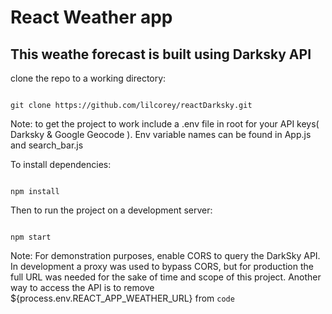 # React Weather app

## This weathe forecast is built using Darksky API

clone the repo to a working directory:
```node

git clone https://github.com/lilcorey/reactDarksky.git
```

Note: to get the project to work include a .env file in root for your API keys( Darksky & Google Geocode ). Env variable names can be found in App.js and search_bar.js

To install dependencies:
```node

npm install
```

Then to run the project on a development server:
```node

npm start
```

Note: For demonstration purposes, enable CORS to query the DarkSky API. In development a proxy was used to bypass CORS, but for production the full URL was needed for the sake of time and scope of this project. Another way to access the API is to remove ${process.env.REACT_APP_WEATHER_URL} from `code`
